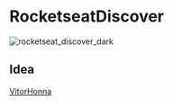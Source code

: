 # RocketseatDiscover



![rocketseat_discover_dark](https://user-images.githubusercontent.com/99215787/203172481-3cc517fe-39a5-4ef1-88d5-4b73ad13d8c4.png)



## Idea
[VitorHonna](https://github.com/vitorhonna/rocketseat-discover)

